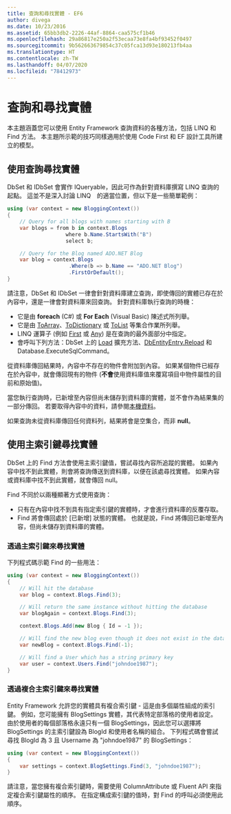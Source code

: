 ```yaml
---
title: 查詢和尋找實體 - EF6
author: divega
ms.date: 10/23/2016
ms.assetid: 65bb3db2-2226-44af-8864-caa575cf1b46
ms.openlocfilehash: 29a86817e250a2f53ecaa73e8fa4bf93452f0497
ms.sourcegitcommit: 9b562663679854c37c05fca13d93e180213fb4aa
ms.translationtype: HT
ms.contentlocale: zh-TW
ms.lasthandoff: 04/07/2020
ms.locfileid: "78412973"
---
```

# <a name="querying-and-finding-entities"></a>查詢和尋找實體
本主題涵蓋您可以使用 Entity Framework 查詢資料的各種方法，包括 LINQ 和 Find 方法。 本主題所示範的技巧同樣適用於使用 Code First 和 EF 設計工具所建立的模型。  

## <a name="finding-entities-using-a-query"></a>使用查詢尋找實體  

DbSet 和 IDbSet 會實作 IQueryable，因此可作為針對資料庫撰寫 LINQ 查詢的起點。 這並不是深入討論 LINQ　的適當位置，但以下是一些簡單範例：  

``` csharp
using (var context = new BloggingContext())
{
    // Query for all blogs with names starting with B
    var blogs = from b in context.Blogs
                   where b.Name.StartsWith("B")
                   select b;

    // Query for the Blog named ADO.NET Blog
    var blog = context.Blogs
                    .Where(b => b.Name == "ADO.NET Blog")
                    .FirstOrDefault();
}
```  

請注意，DbSet 和 IDbSet 一律會針對資料庫建立查詢，即使傳回的實體已存在於內容中，還是一律會對資料庫來回查詢。 針對資料庫執行查詢的時機：  

- 它是由 **foreach** (C#) 或 **For Each** (Visual Basic) 陳述式所列舉。  
- 它是由 [ToArray](https://msdn.microsoft.com/library/bb298736)、[ToDictionary](https://msdn.microsoft.com/library/system.linq.enumerable.todictionary) 或 [ToList](https://msdn.microsoft.com/library/bb342261) 等集合作業所列舉。  
- LINQ 運算子 (例如 [First](https://msdn.microsoft.com/library/bb291976) 或 [Any](https://msdn.microsoft.com/library/bb337697)) 是在查詢的最外面部分中指定。  
- 會呼叫下列方法：DbSet 上的 [Load](https://msdn.microsoft.com/library/system.data.entity.dbextensions.load) 擴充方法、[DbEntityEntry.Reload](https://msdn.microsoft.com/library/system.data.entity.infrastructure.dbentityentry.reload.aspx) 和 Database.ExecuteSqlCommand。  

從資料庫傳回結果時，內容中不存在的物件會附加到內容。 如果某個物件已經存在於內容中，就會傳回現有的物件 (**不會**使用資料庫值來覆寫項目中物件屬性的目前和原始值)。  

當您執行查詢時，已新增至內容但尚未儲存到資料庫的實體，並不會作為結果集的一部分傳回。 若要取得內容中的資料，請參閱[本機資料](~/ef6/querying/local-data.md)。  

如果查詢未從資料庫傳回任何資料列，結果將會是空集合，而非 **null**。  

## <a name="finding-entities-using-primary-keys"></a>使用主索引鍵尋找實體  

DbSet 上的 Find 方法會使用主索引鍵值，嘗試尋找內容所追蹤的實體。 如果內容中找不到此實體，則會將查詢傳送到資料庫，以便在該處尋找實體。 如果內容或資料庫中找不到此實體，就會傳回 null。  

Find 不同於以兩種顯著方式使用查詢：  

- 只有在內容中找不到具有指定索引鍵的實體時，才會進行資料庫的反覆存取。  
- Find 將會傳回處於 [已新增] 狀態的實體。 也就是說，Find 將傳回已新增至內容，但尚未儲存到資料庫的實體。  
### <a name="finding-an-entity-by-primary-key"></a>透過主索引鍵來尋找實體  

下列程式碼示範 Find 的一些用法：  

``` csharp
using (var context = new BloggingContext())
{
    // Will hit the database
    var blog = context.Blogs.Find(3);

    // Will return the same instance without hitting the database
    var blogAgain = context.Blogs.Find(3);

    context.Blogs.Add(new Blog { Id = -1 });

    // Will find the new blog even though it does not exist in the database
    var newBlog = context.Blogs.Find(-1);

    // Will find a User which has a string primary key
    var user = context.Users.Find("johndoe1987");
}
```  

### <a name="finding-an-entity-by-composite-primary-key"></a>透過複合主索引鍵來尋找實體  

Entity Framework 允許您的實體具有複合索引鍵 - 這是由多個屬性組成的索引鍵。 例如，您可能擁有 BlogSettings 實體，其代表特定部落格的使用者設定。 由於使用者的每個部落格永遠只有一個 BlogSettings，因此您可以選擇將 BlogSettings 的主索引鍵設為 BlogId 和使用者名稱的組合。 下列程式碼會嘗試尋找 BlogId 為 3 且 Username 為 "johndoe1987" 的 BlogSettings：  

``` csharp  
using (var context = new BloggingContext())
{
    var settings = context.BlogSettings.Find(3, "johndoe1987");
}
```  

請注意，當您擁有複合索引鍵時，需要使用 ColumnAttribute 或 Fluent API 來指定複合索引鍵屬性的順序。 在指定構成索引鍵的值時，對 Find 的呼叫必須使用此順序。  
